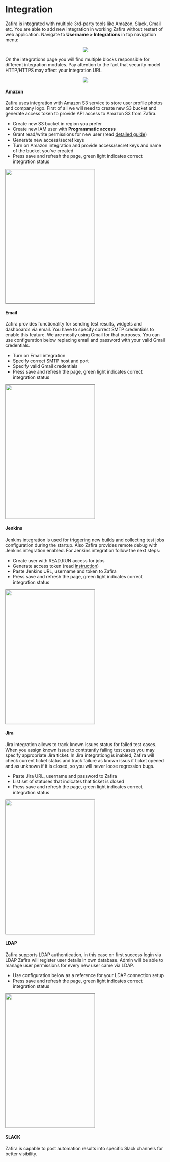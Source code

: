 # Integration

Zafira is integrated with multiple 3rd-party tools like Amazon, Slack, Gmail etc. You are able to add new integration in working Zafira without restart of web application. Navigate to **Username > Integrations** in top navigation menu:

<p align="center">
  <img src="../img/menu_profile.png">
</p>

On the integrations page you will find multiple blocks responsible for different integration modules. Pay attention to the fact that security model HTTP/HTTPS may affect your integration URL.

<p align="center">
  <img src="../img/feature_integrations.png">
</p>


#### Amazon
Zafira uses integration with Amazon S3 service to store user profile photos and company logo. First of all we will need to create new S3 bucket and generate access token to provide API access to Amazon S3 from Zafira.

* Create new S3 bucket in region you prefer 
* Create new IAM user with **Programmatic access**
* Grant read/write permissions for new user (read [detailed guide](https://aws.amazon.com/blogs/security/writing-iam-policies-how-to-grant-access-to-an-amazon-s3-bucket/))
* Generate new access/secret keys
* Turn on Amazon integration and provide access/secret keys and name of the bucket you've created
* Press save and refresh the page, green light indicates correct integration status

<p>
  <img style="border: 1px solid grey;" width="280px" height="420px" src="../img/int_amazon.png">
</p>


#### Email
Zafira provides functionality for sending test results, widgets and dashboards via email. You have to specify correct SMTP credentials to enable this feature. We are mostly using Gmail for that purposes. You can use configuration below replacing email and password with your valid Gmail credentials.

* Turn on Email integration
* Specify correct SMTP host and port
* Specify valid Gmail credentials 
* Press save and refresh the page, green light indicates correct integration status

<p>
  <img style="border: 1px solid grey;"  width="280px" height="420px" src="../img/int_gmail.png">
</p>

#### Jenkins
Jenkins integration is used for triggering new builds and collecting test jobs configuration during the startup. Also Zafira provides remote debug with Jenkins integration enabled. For Jenkins integration follow the next steps:

* Create user with READ,RUN access for jobs
* Generate access token (read [instruction](https://support.cloudbees.com/hc/en-us/articles/115003090592-How-to-re-generate-my-Jenkins-user-token))
* Paste Jenkins URL, username and token to Zafira
* Press save and refresh the page, green light indicates correct integration status

<p>
  <img style="border: 1px solid grey;"  width="280px" height="420px" src="../img/int_jenkins.png">
</p>

#### Jira
Jira integration allows to track known issues status for failed test cases. When you assign known issue to contstantly failing test cases you may specify appropriate Jira ticket. In Jira integrationg is inabled, Zafira will check current ticket status and track failure as known issus if ticket opened and as unknown if it is closed, so you will never loose regression bugs.

* Paste Jira URL, username and password to Zafira
* List set of statuses that indicates that ticket is closed
* Press save and refresh the page, green light indicates correct integration status

<p>
  <img style="border: 1px solid grey;" width="280px" height="420px" src="../img/int_jira.png">
</p>

#### LDAP
Zafira supports LDAP authentication, in this case on first success login via LDAP Zafira will register user details in own database. Admin will be able to manage user permissions for every new user came via LDAP. 

* Use configuration below as a reference for your LDAP connection setup
* Press save and refresh the page, green light indicates correct integration status

<p>
  <img style="border: 1px solid grey;" width="280px" height="420px" src="../img/int_ldap.png">
</p>


#### SLACK
Zafira is capable to post automation results into specific Slack channels for better visibility.
